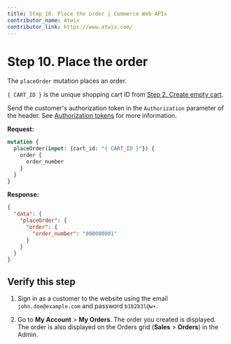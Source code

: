 ```yaml
---
title: Step 10. Place the order | Commerce Web APIs
contributor_name: Atwix
contributor_link: https://www.atwix.com/
---
```


# Step 10. Place the order

The `placeOrder` mutation places an order.

`{ CART_ID }` is the unique shopping cart ID from [Step 2. Create empty cart](../../tutorials/checkout/add-product-to-cart.md).

Send the customer's authorization token in the `Authorization` parameter of the header. See [Authorization tokens](../../usage/authorization-tokens.md) for more information.

**Request:**

```graphql
mutation {
  placeOrder(input: {cart_id: "{ CART_ID }"}) {
    order {
      order_number
    }
  }
}
```

**Response:**

```json
{
  "data": {
    "placeOrder": {
      "order": {
        "order_number": "000000001"
      }
    }
  }
}
```

## Verify this step

1. Sign in as a customer to the website using the email `john.doe@example.com` and password `b1b2b3l@w+`.

1. Go to **My Account** > **My Orders**. The order you created is displayed.  The order is also displayed on the Orders grid (**Sales** > **Orders**) in the Admin.
